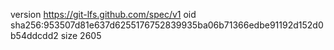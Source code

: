 version https://git-lfs.github.com/spec/v1
oid sha256:953507d81e637d6255176752839935ba06b71366edbe91192d152d0b54ddcdd2
size 2605
